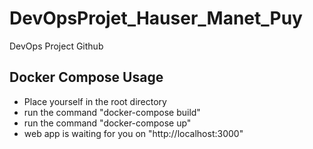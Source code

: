 # DevOpsProjet_Hauser_Manet_Puy
DevOps Project Github

## Docker Compose Usage

 - Place yourself in the root directory
 - run the command "docker-compose build"
 - run the command "docker-compose up"
 - web app is waiting for you on "http://localhost:3000"
